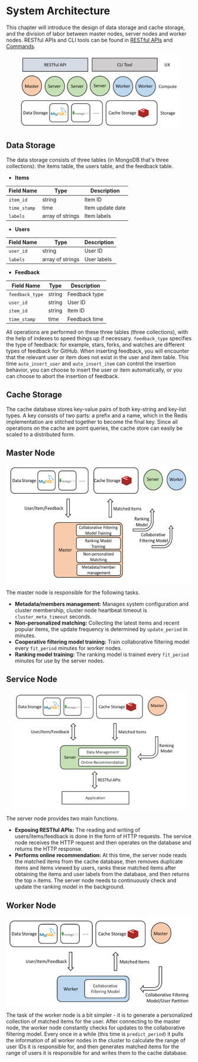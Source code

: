 # System Architecture

This chapter will introduce the design of data storage and cache storage, and the division of labor between master nodes, server nodes and worker nodes. RESTful APIs and CLI tools can be found in [RESTful APIs](ch02-03-api.md) and [Commands](ch02-02-command.md).

<center><img src="img/arch.png" height="200"></center>

## Data Storage

The data storage consists of three tables (in MongoDB that's three collections): the items table, the users table, and the feedback table.

- **Items**

| Field Name | Type | Description |
|-|-|-|
| `item_id` | string | Item ID |
| `time_stamp` | time | Item update date |
| `labels` | array of strings | Item labels |

- **Users**

| Field Name | Type | Description |
|-|-|-|
| `user_id` | string | User ID |
| `labels` | array of strings | User labels |

- **Feedback**

| Field Name | Type | Description |
|-|-|-|
| `feedback_type` | string | Feedback type |
| `user_id` | string | User ID |
| `item_id` | string | Item ID |
| `time_stamp` | time | Feedback time |

All operations are performed on these three tables (three collections), with the help of indexes to speed things up if necessary. `feedback_type` specifies the type of feedback: for example, stars, forks, and watches are different types of feedback for GitHub. When inserting feedback, you will encounter that the relevant user or item does not exist in the user and item table. This time `auto_insert_user` and `auto_insert_item` can control the insertion behavior, you can choose to insert the user or item automatically, or you can choose to abort the insertion of feedback.

## Cache Storage

The cache database stores key-value pairs of both key-string and key-list types. A key consists of two parts: a prefix and a name, which in the Redis implementation are stitched together to become the final key. Since all operations on the cache are point queries, the cache store can easily be scaled to a distributed form.

## Master Node

<center><img src="img/master.png" height="320"></center>

The master node is responsible for the following tasks.

- **Metadata/members management:** Manages system configuration and cluster membership, cluster node heartbeat timeout is `cluster_meta_timeout` seconds.
- **Non-personalized matching:** Collecting the latest items and recent popular items, the update frequency is determined by `update_period` in minutes.
- **Cooperative filtering model training:** Train collaborative filtering model every `fit_period` minutes for worker nodes.
- **Ranking model training:** The ranking model is trained every `fit_period` minutes for use by the server nodes.

## Service Node

<center><img src="img/server.png" height="320"></center>

The server node provides two main functions.

- **Exposing RESTful APIs:** The reading and writing of users/items/feedback is done in the form of HTTP requests. The service node receives the HTTP request and then operates on the database and returns the HTTP response.
- **Performs online recommendation:** At this time, the server node reads the matched items from the cache database, then removes duplicate items and items viewed by users, ranks these matched items after obtaining the items and user labels from the database, and then returns the top `n` items. The server node needs to continuously check and update the ranking model in the background.

## Worker Node

<center><img src="img/worker.png" height="240"></center>

The task of the worker node is a bit simpler - it is to generate a personalized collection of matched items for the user. After connecting to the master node, the worker node constantly checks for updates to the collaborative filtering model. Every once in a while (this time is `predict_period`) it pulls the information of all worker nodes in the cluster to calculate the range of user IDs it is responsible for, and then generates matched items for the range of users it is responsible for and writes them to the cache database.
